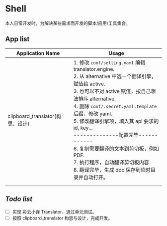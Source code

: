 # Shell

本人日常开发时，为解决某些需求而开发的脚本/应用/工具集合。

## App list

| Application Name                 | Usage                                                        |
| -------------------------------- | ------------------------------------------------------------ |
| clipboard_translator(构思、设计) | 1. 修改 `conf/setting.yaml` 编辑 translator.engine.<br/>2. 从 alternative 中选一个翻译引擎，赋值给 active.<br/>3. 也可以不对 active 赋值，按自己想法排序 alternative.<br/>4. 删除 `conf/.secret.yaml.template` 后缀，修改 yaml.<br/>5. 修改翻译引擎项，填入其 api 要求的 id, key...<br/>--------------配置完毕------------<br/>6. 复制需要翻译的文本到剪切板，例如 PDF.<br/>7. 执行程序，自动翻译剪切板内容.<br/>8. 翻译完毕，生成 doc 保存到临时目录并自动打开。 |
|                                  |                                                              |
|                                  |                                                              |



## *Todo list*

- [ ] 实现 彩云小译 Translator，通过单元测试。
- [ ] 按照 clipboard_translator 构思与设计，完成开发。
